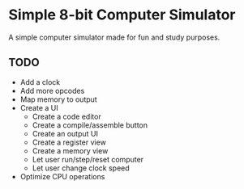 # Simple 8-bit Computer Simulator
A simple computer simulator made for fun and study purposes.

## TODO
- Add a clock
- Add more opcodes
- Map memory to output
- Create a UI
    - Create a code editor
    - Create a compile/assemble button
    - Create an output UI
    - Create a register view
    - Create a memory view
    - Let user run/step/reset computer
    - Let user change clock speed
- Optimize CPU operations